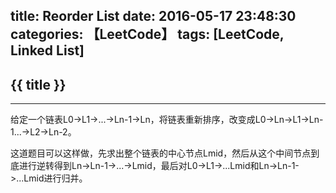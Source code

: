 title: Reorder List
date: 2016-05-17 23:48:30
categories: 【LeetCode】
tags: [LeetCode, Linked List]
---
## {{ title }} ##

---

给定一个链表L0->L1->...->Ln-1->Ln，将链表重新排序，改变成L0->Ln->L1->Ln-1...->L2->Ln-2。

这道题目可以这样做，先求出整个链表的中心节点Lmid，然后从这个中间节点到底进行逆转得到Ln->Ln-1->...->Lmid，最后对L0->L1->...Lmid和Ln->Ln-1->...Lmid进行归并。